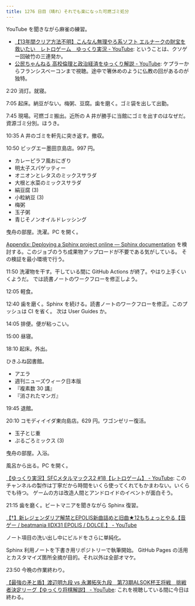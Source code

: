 ```yaml
---
title: 1276 日目（晴れ）それでも楽になった可燃ゴミ処分
---
```


YouTube を聞きながら麻雀の練習。

* [【13年間クリア方法不明】こんなん無理やろ系ソフト エルナークの財宝を救いたい　レトロゲーム　ゆっくり実況 - YouTube](https://www.youtube.com/watch?v=OLvmpIn9xV8):
  ということは、クソゲー回破竹の三連発か。
* [公民ちゃんねる 高校倫理と政治経済をゆっくり解説 - YouTube](https://www.youtube.com/playlist?list=PLQQ1MCm9skfub1Dg6O4BOdQydI9IMy-Ih):
  ケプラーからフランシスベーコンまで視聴。途中で箸休めのように仏教の回があるのが独特。

2:20 消灯。就寝。

7:05 起床。納豆がない。梅粥、豆腐。歯を磨く。ゴミ袋を出して出勤。

7:45 現場。可燃ゴミ搬出。近所の A 井が勝手に当館にゴミを出すのはなぜだ。
資源ゴミ分別。ほうき。

10:35 A 井のゴミを軒先に突き返す。撤収。

10:50 ビッグエー墨田京島店。997 円。

* カレーピラフ風おにぎり
* 明太子スパゲッティー
* オニオンとレタスのミックスサラダ
* 大根と水菜のミックスサラダ
* 絹豆腐 (3)
* 小粒納豆 (3)
* 梅粥
* 玉子粥
* 青じそノンオイルドレッシング

曳舟の部屋。洗濯。PC を開く。

[Appendix: Deploying a Sphinx project online — Sphinx documentation](https://www.sphinx-doc.org/en/master/tutorial/deploying.html)
を検討する。このジョブのうち成果物アップロードが不要である気がしている。
その検証を最小環境で行う。

11:50 洗濯物を干す。干している間に GitHub Actions が終了。やはり上手くいくようだ。
では読書ノートのワークフローを修正しよう。

12:05 軽食。

12:40 歯を磨く。Sphinx を続ける。読書ノートのワークフローを修正。このプッシュは CI を省く。
次は User Guides か。

14:05 排便。便が粘っこい。

15:00 昼寝。

18:10 起床。外出。

ひきふね図書館。

* アエラ
* 週刊ニューズウィーク日本版
* 『複素数 30 講』
* 『消されたマンガ』

19:45 退館。

20:10 コモディイイダ東向島店。629 円。ワゴンゼリー復活。

* 玉子とじ重
* ぷるごろミックス (3)

曳舟の部屋。入浴。

風呂から出る。PC を開く。

[【ゆっくり実況】SFCメタルマックス2 #18【レトロゲーム】 - YouTube](https://www.youtube.com/watch?v=FOSpgqF4mJM):
このチャンネルの製作は丁寧だから時間をいくら使ってくれてもかまわない。いくらでも待つ。
ゲームの方は改造人間とアンドロイドのイベントが面白そう。

21:15 歯を磨く。ビートマニアを聞きながら Sphinx 復習。

[【†】新レジェンダリア解禁とEPOLIS新曲詰めと旧曲★12もちょっとやる【音ゲー / beatmania IIDX31 EPOLIS / DOLCE.】 - YouTube](https://www.youtube.com/watch?v=yjKd_1k0hkE)

ノート項目の洗い出し中にビルドをさらに単純化。

Sphinx 利用ノートを下書き用リポジトリーで執筆開始。
GitHub Pages の活用とカスタマイズ箇所全摘が目的。それ以外は全部オマケ。

23:50 今晩の作業終わり。

[【最強の矛と盾】渡辺明九段 vs 永瀬拓矢九段　第73期ALSOK杯王将戦　挑戦者決定リーグ【ゆっくり将棋解説】 - YouTube](https://www.youtube.com/watch?v=BTMcKVRzOxk):
これを視聴している間に今日は終わる。
